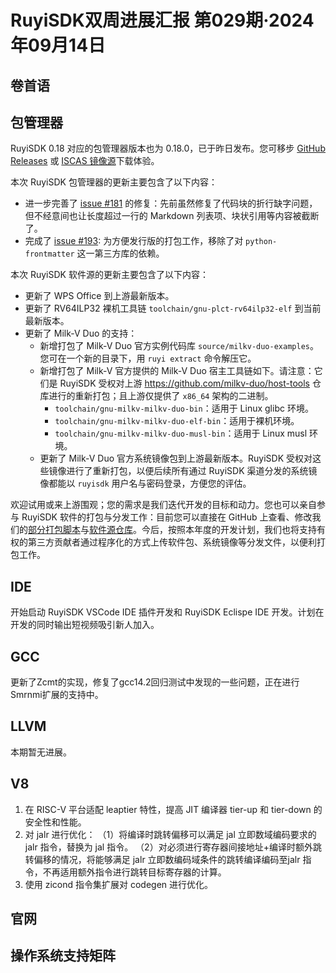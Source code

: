 # RuyiSDK双周进展汇报  第029期·2024年09月14日

## 卷首语

## 包管理器

RuyiSDK 0.18 对应的包管理器版本也为 0.18.0，已于昨日发布。您可移步
[GitHub Releases][ruyi-0.18.0-gh] 或 [ISCAS 镜像源][ruyi-0.18.0-iscas]下载体验。

[ruyi-0.18.0-gh]: https://github.com/ruyisdk/ruyi/releases/tag/0.18.0
[ruyi-0.18.0-iscas]: https://mirror.iscas.ac.cn/ruyisdk/ruyi/releases/0.18.0/

本次 RuyiSDK 包管理器的更新主要包含了以下内容：

* 进一步完善了 [issue #181] 的修复：先前虽然修复了代码块的折行缺字问题，但不经意间也让长度超过一行的
  Markdown 列表项、块状引用等内容被截断了。
* 完成了 [issue #193]: 为方便发行版的打包工作，移除了对 `python-frontmatter` 这一第三方库的依赖。

[issue #181]: https://github.com/ruyisdk/ruyi/issues/181
[issue #193]: https://github.com/ruyisdk/ruyi/issues/193

本次 RuyiSDK 软件源的更新主要包含了以下内容：

* 更新了 WPS Office 到上游最新版本。
* 更新了 RV64ILP32 裸机工具链 `toolchain/gnu-plct-rv64ilp32-elf` 到当前最新版本。
* 更新了 Milk-V Duo 的支持：
    * 新增打包了 Milk-V Duo 官方实例代码库 `source/milkv-duo-examples`。您可在一个新的目录下，用 `ruyi extract` 命令解压它。
    * 新增打包了 Milk-V 官方提供的 Milk-V Duo 宿主工具链如下。请注意：它们是
      RuyiSDK 受权对上游 https://github.com/milkv-duo/host-tools 仓库进行的重新打包；且上游仅提供了
      `x86_64` 架构的二进制。
        * `toolchain/gnu-milkv-milkv-duo-bin`：适用于 Linux glibc 环境。
        * `toolchain/gnu-milkv-milkv-duo-elf-bin`：适用于裸机环境。
        * `toolchain/gnu-milkv-milkv-duo-musl-bin`：适用于 Linux musl 环境。
    * 更新了 Milk-V Duo 官方系统镜像包到上游最新版本。RuyiSDK 受权对这些镜像进行了重新打包，以便后续所有通过
      RuyiSDK 渠道分发的系统镜像都能以 `ruyisdk` 用户名与密码登录，方便您的评估。

欢迎试用或来上游围观；您的需求是我们迭代开发的目标和动力。您也可以亲自参与
RuyiSDK 软件的打包与分发工作：目前您可以直接在 GitHub 上查看、修改我们的[部分打包脚本](https://github.com/ruyisdk/ruyici)与[软件源仓库](https://github.com/ruyisdk/packages-index)。今后，按照本年度的开发计划，我们也将支持有权的第三方贡献者通过程序化的方式上传软件包、系统镜像等分发文件，以便利打包工作。

## IDE
开始启动 RuyiSDK VSCode IDE 插件开发和 RuyiSDK Eclispe IDE 开发。计划在开发的同时输出短视频吸引新人加入。

## GCC

更新了Zcmt的实现，修复了gcc14.2回归测试中发现的一些问题，正在进行Smrnmi扩展的支持中。

## LLVM
本期暂无进展。

## V8
1. 在 RISC-V 平台适配 leaptier 特性，提高 JIT 编译器 tier-up 和 tier-down 的安全性和性能。
2. 对 jalr 进行优化：
    （1）将编译时跳转偏移可以满足 jal 立即数域编码要求的 jalr 指令，替换为 jal 指令。
    （2）对必须进行寄存器间接地址+编译时额外跳转偏移的情况，将能够满足 jalr 立即数编码域条件的跳转编译编码至jalr 指令，不再适用额外指令进行跳转目标寄存器的计算。
3. 使用 zicond 指令集扩展对 codegen 进行优化。

## 官网

## 操作系统支持矩阵
